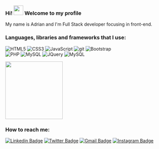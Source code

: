 ### Hi! <img src="https://raw.githubusercontent.com/MartinHeinz/MartinHeinz/master/wave.gif" width="30px"> Welcome to my profile

My name is Adrian and I'm Full Stack developer focusing in front-end. <br/>

### Languages, libraries and frameworks that I use:

![HTML5](https://img.shields.io/badge/html%205-grey?style=for-the-badge&logo=html5&logoColor=white&labelColor=7159c1)
![CSS3](https://img.shields.io/badge/css%203-grey?style=for-the-badge&logo=css3&logoColor=white&labelColor=7159c1)
![JavaScript](https://img.shields.io/badge/-JavaScript-grey?style=for-the-badge&logo=javascript&logoColor=white&labelColor=7159c1)
![git](https://img.shields.io/badge/-git-grey?style=for-the-badge&logo=git&logoColor=white&labelColor=7159c1)
![Bootstrap](https://img.shields.io/badge/-bootstrap-grey?style=for-the-badge&logo=bootstrap&logoColor=white&labelColor=7159c1)
<br/>
![PHP](https://img.shields.io/badge/-php-grey?style=for-the-badge&logo=php&logoColor=white&labelColor=7159c1)
![MySQL](https://img.shields.io/badge/-mysql-grey?style=for-the-badge&logo=mysql&logoColor=white&labelColor=7159c1)
![JQuery](https://img.shields.io/badge/-jquery-grey?style=for-the-badge&logo=jquery&logoColor=white&labelColor=7159c1)
![MySQL](https://img.shields.io/badge/-mysql-grey?style=for-the-badge&logo=mysql&logoColor=white&labelColor=7159c1)

<img height="180em" src="https://github-readme-stats-eight-theta.vercel.app/api/top-langs/?username=adrianknapp&theme=radical&layout=compact&exclude_lang=java+r" />

### How to reach me:
[![Linkedin Badge](https://img.shields.io/badge/-LinkedIn-7159c1?style=flat-square&logo=Linkedin&logoColor=white&link=https://www.linkedin.com/in/adrknapp/)](https://www.linkedin.com/in/adrknapp/)
[![Twitter Badge](https://img.shields.io/badge/-Twitter-7159c1?style=flat-square&labelColor=7159c1&logo=twitter&logoColor=white&link=https://twitter.com/vibeknapp)](https://twitter.com/vibeknapp)
[![Gmail Badge](https://img.shields.io/badge/-Gmail-7159c1?style=flat-square&logo=Gmail&logoColor=white&link=mailto:adrknapp@gmail.com)](mailto:adrknapp@gmail.com)
[![Instagram Badge](https://img.shields.io/badge/-Instagram-7159c1?style=flat-square&labelColor=7159c1&logo=instagram&logoColor=white&link=https://www.instagram.com/vibeknapp/)](https://www.instagram.com/vibeknapp/)
